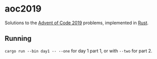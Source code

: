 # aoc2019

Solutions to the [Advent of Code 2019](https://adventofcode.com/2019) problems, implemented in [Rust](https://www.rust-lang.org/). 

## Running

`cargo run --bin day1 -- --one` for day 1 part 1, or with `--two` for part 2. 

